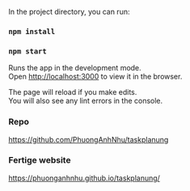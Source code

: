 
In the project directory, you can run:
### `npm install`

### `npm start`

Runs the app in the development mode.\
Open [http://localhost:3000](http://localhost:3000) to view it in the browser.

The page will reload if you make edits.\
You will also see any lint errors in the console.

### Repo 

https://github.com/PhuongAnhNhu/taskplanung

### Fertige website
https://phuonganhnhu.github.io/taskplanung/